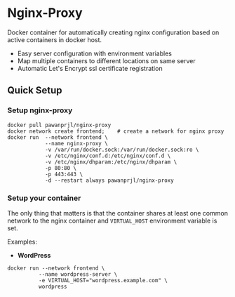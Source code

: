 Nginx-Proxy
===================================================
Docker container for automatically creating nginx configuration based on active containers in docker host.

- Easy server configuration with environment variables
- Map multiple containers to different locations on same server
- Automatic Let's Encrypt ssl certificate registration


## Quick Setup
### Setup nginx-proxy
```
docker pull pawanprjl/nginx-proxy
docker network create frontend;    # create a network for nginx proxy
docker run  --network frontend \
            --name nginx-proxy \
            -v /var/run/docker.sock:/var/run/docker.sock:ro \
            -v /etc/nginx/conf.d:/etc/nginx/conf.d \
            -v /etc/nginx/dhparam:/etc/nginx/dhparam \
            -p 80:80 \
            -p 443:443 \
            -d --restart always pawanprjl/nginx-proxy
```

### Setup your container
The only thing that matters is that the container shares at least one common network to the nginx container and `VIRTUAL_HOST` environment variable is set.

Examples:
- **WordPress**
```
docker run --network frontend \
          --name wordpress-server \
          -e VIRTUAL_HOST="wordpress.example.com" \
          wordpress
```
